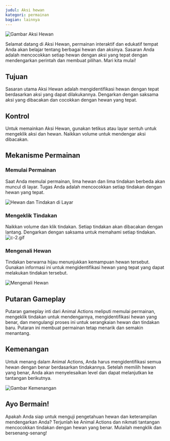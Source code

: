 ```yaml
---
judul: Aksi hewan
kategori: permainan
bagian: lainnya
---
```

![Gambar Aksi Hewan](https://help.Studycat.com/hc/article_attachments/34882188453017)

Selamat datang di Aksi Hewan, permainan interaktif dan edukatif tempat Anda akan belajar tentang berbagai hewan dan aksinya. Sasaran Anda adalah mencocokkan setiap hewan dengan aksi yang tepat dengan mendengarkan perintah dan membuat pilihan. Mari kita mulai!

## Tujuan

Sasaran utama Aksi Hewan adalah mengidentifikasi hewan dengan tepat berdasarkan aksi yang dapat dilakukannya. Dengarkan dengan saksama aksi yang dibacakan dan cocokkan dengan hewan yang tepat.

## Kontrol

Untuk memainkan Aksi Hewan, gunakan tetikus atau layar sentuh untuk mengeklik aksi dan hewan. Naikkan volume untuk mendengar aksi dibacakan.

## Mekanisme Permainan

### Memulai Permainan

Saat Anda memulai permainan, lima hewan dan lima tindakan berbeda akan muncul di layar. Tugas Anda adalah mencocokkan setiap tindakan dengan hewan yang tepat.

![Hewan dan Tindakan di Layar](https://help.Studycat.com/hc/article_attachments/34882188453017)

### Mengeklik Tindakan

Naikkan volume dan klik tindakan. Setiap tindakan akan dibacakan dengan lantang. Dengarkan dengan saksama untuk memahami setiap tindakan.![c-2.gif](https://help.Studycat.com/hc/article_attachments/35127586834841)

### Mengenali Hewan

Tindakan berwarna hijau menunjukkan kemampuan hewan tersebut. Gunakan informasi ini untuk mengidentifikasi hewan yang tepat yang dapat melakukan tindakan tersebut.

![Mengenali Hewan](https://help.Studycat.com/hc/article_attachments/34882188459545)

## Putaran Gameplay

Putaran gameplay inti dari Animal Actions meliputi memulai permainan, mengeklik tindakan untuk mendengarnya, mengidentifikasi hewan yang benar, dan mengulangi proses ini untuk serangkaian hewan dan tindakan baru. Putaran ini membuat permainan tetap menarik dan semakin menantang.

## Kemenangan

Untuk menang dalam Animal Actions, Anda harus mengidentifikasi semua hewan dengan benar berdasarkan tindakannya. Setelah memilih hewan yang benar, Anda akan menyelesaikan level dan dapat melanjutkan ke tantangan berikutnya.

![Gambar Kemenangan](https://help.Studycat.com/hc/article_attachments/34882155516441)

## Ayo Bermain!

Apakah Anda siap untuk menguji pengetahuan hewan dan keterampilan mendengarkan Anda? Terjunlah ke Animal Actions dan nikmati tantangan mencocokkan tindakan dengan hewan yang benar. Mulailah mengklik dan bersenang-senang!
